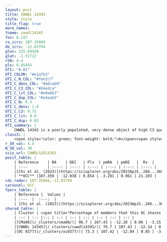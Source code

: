 ```yaml
---
layout: post
title: CWWDL 14343
style: style
title_flag: true
more_names: 
fname: cwwdl14343
fov: 0.147
ra_icrs: 107.35884
de_icrs: -12.03794
glon: 225.69428
glat: -1.51722
r50: 4.4
plx: 0.85435
UTI: "0.01"
UTI_COLOR: "#e1a7b3"
UTI_C_N_COL: "#fee2c7"
UTI_C_dens_COL: "#a6cab9"
UTI_C_C3_COL: "#d4edca"
UTI_C_lit_COL: "#e0a6b3"
UTI_C_dup_COL: "#e4aab3"
UTI_C_N: 0.3
UTI_C_dens: 1.0
UTI_C_C3: 0.75
UTI_C_lit: 0.0
UTI_C_dup: 0.03
UTI_summary: |
    CWWDL 14343 is a poorly populated, very dense object of high C3 quality. It was recently reported in the literature.<br><br><span style="color: #99180f; font-weight: bold;">Warning: </span>This is very likely a duplicate object, which shares a large percentage of members with at least one previously reported entry, and a large percentage with at least one entry reported in the same catalogue.
class3: |
    <span style="color: green; font-weight: bold;">A</span><span style="color: #FFC300; font-weight: bold;">B</span>
r_50_val: 4.4
N_50_val: 30
scix_url: CWWDL%2014343
posit_table: |
    | Reference    | RA    | DEC   | Plx  | pmRA  | pmDE   |  Rv  |
    | :---         | :---: | :---: | :---: | :---: | :---: | :---: |
    |[Chi et al. (2023)](https://scixplorer.org/abs/2023ApJS..266...36C) | 107.323 | -12.037 | 0.884 | -3.307 | 0.994 | 49.956 |
    | **UCC** |107.359 | -12.038 | 0.854 | -3.281 | 0.961 | 21.103 | 
cds_radec: 107.35884,-12.03794
carousel: UCC
fpars_table: |
    | Reference |  Values |
    | :---  |  :---:  |
    | [Chi et al. (2023)](https://scixplorer.org/abs/2023ApJS..266...36C) | `logAge=6.04, Z=-0.88` |
shared_table: |
    | Cluster | <span title="Percentage of members that this OC shares with the ones listed">%</span>   | RA   | DEC   | Plx   | pmRA  | pmDE  | Rv | UTI |
    | :-: | :-: |:-: | :-: | :-: | :-: | :-: | :-: | :-: |
    |[CMa08](/_clusters/cma08/)| 96.7 | 107.43 | -12.28 | 0.86 | -3.15 | 0.88 | 26.44 |0.5 |
    |[CWWDL 14345](/_clusters/cwwdl14345/)| 76.7 | 107.43 | -12.14 | 0.87 | -3.2 | 0.92 | 22.81 |0.01 |
    |[OC 0377](/_clusters/oc0377/)| 73.3 | 107.42 | -12.04 | 0.85 | -3.26 | 0.94 | 20.73 |0.0 |
---
```

